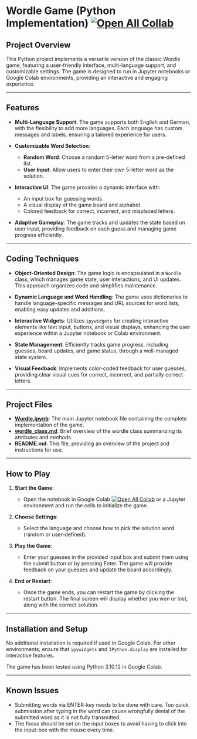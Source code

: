 # Wordle Game (Python Implementation) [![Open All Collab](https://colab.research.google.com/assets/colab-badge.svg)](https://colab.research.google.com/github/MHoffmannAC/wordle/blob/main/Wordle.ipynb)


## Project Overview

This Python project implements a versatile version of the classic Wordle game, featuring a user-friendly interface, multi-language support, and customizable settings. The game is designed to run in Jupyter notebooks or Google Colab environments, providing an interactive and engaging experience.

-----

## Features

- **Multi-Language Support**: The game supports both English and German, with the flexibility to add more languages. Each language has custom messages and labels, ensuring a tailored experience for users.

- **Customizable Word Selection**:
  - **Random Word**: Choose a random 5-letter word from a pre-defined list.
  - **User Input**: Allow users to enter their own 5-letter word as the solution.

- **Interactive UI**: The game provides a dynamic interface with:
  - An input box for guessing words.
  - A visual display of the game board and alphabet.
  - Colored feedback for correct, incorrect, and misplaced letters.

- **Adaptive Gameplay**: The game tracks and updates the state based on user input, providing feedback on each guess and managing game progress efficiently.

-----

## Coding Techniques

- **Object-Oriented Design**: The game logic is encapsulated in a `Wordle` class, which manages game state, user interactions, and UI updates. This approach organizes code and simplifies maintenance.

- **Dynamic Language and Word Handling**: The game uses dictionaries to handle language-specific messages and URL sources for word lists, enabling easy updates and additions.

- **Interactive Widgets**: Utilizes `ipywidgets` for creating interactive elements like text input, buttons, and visual displays, enhancing the user experience within a Jupyter notebook or Colab environment.

- **State Management**: Efficiently tracks game progress, including guesses, board updates, and game status, through a well-managed state system.

- **Visual Feedback**: Implements color-coded feedback for user guesses, providing clear visual cues for correct, incorrect, and partially correct letters.

-----

## Project Files

- [**Wordle.ipynb**](https://github.com/MHoffmannAC/wordle/blob/main/Wordle.ipynb): The main Jupyter notebook file containing the complete implementation of the game.
- [**wordle_class.md**](https://github.com/MHoffmannAC/wordle/blob/main/wordle_class.md): Brief overview of the wordle class summarizing its attributes and methods.
- **README.md**: This file, providing an overview of the project and instructions for use.

-----

## How to Play

1. **Start the Game**:
   - Open the notebook in Google Colab [![Open All Collab](https://colab.research.google.com/assets/colab-badge.svg)](https://colab.research.google.com/github/MHoffmannAC/wordle/blob/main/Wordle.ipynb) or a Jupyter environment and run the cells to initialize the game.

2. **Choose Settings**:
   - Select the language and choose how to pick the solution word (random or user-defined).

3. **Play the Game**:
   - Enter your guesses in the provided input box and submit them using the submit button or by pressing Enter. The game will provide feedback on your guesses and update the board accordingly.

4. **End or Restart**:
   - Once the game ends, you can restart the game by clicking the restart button. The final screen will display whether you won or lost, along with the correct solution.

-----

## Installation and Setup

No additional installation is required if used in Google Colab. For other environments, ensure that `ipywidgets` and `IPython.display` are installed for interactive features.

The game has been tested using Python 3.10.12 in Google Colab.

-----

## Known Issues

- Submitting words via ENTER-key needs to be done with care. Too quick submission after typing in the word can cause wrongfully denial of the submitted word as it is not fully transmitted.
- The focus should be set on the input boxes to avoid having to click into the input-box with the mouse every time.
